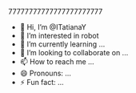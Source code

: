 77777777777777777777777
- 👋 Hi, I’m @ITatianaY
- 👀 I’m interested in robot
- 🌱 I’m currently learning ...
- 💞️ I’m looking to collaborate on ...
- 📫 How to reach me ...
- 😄 Pronouns: ...
- ⚡ Fun fact: ...

<!---
ITatianaY/ITatianaY is a ✨ special ✨ repository because its `README.md` (this file) appears on your GitHub profile.
You can click the Preview link to take a look at your changes.
--->
